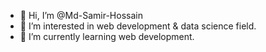 - 👋 Hi, I’m @Md-Samir-Hossain
- 👀 I’m interested in web development & data science field.
- 🌱 I’m currently learning web development.


<!---
Md-Samir-Hossain/Md-Samir-Hossain is a ✨ special ✨ repository because its `README.md` (this file) appears on your GitHub profile.
You can click the Preview link to take a look at your changes.
--->
